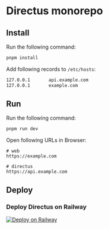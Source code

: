 # Directus monorepo
## Install

Run the following command:

```sh
pnpm install
```

Add following records to `/etc/hosts`:
```sh
127.0.0.1       api.example.com
127.0.0.1       example.com
```

## Run

Run the following command:

```sh
pnpm run dev
```

Open following URLs in Browser:
```
# web
https://example.com 

# directus
https://api.example.com
```

## Deploy

### Deploy Directus on Railway
[![Deploy on Railway](https://railway.app/button.svg)](https://railway.app/template/HsWbQ6?referralCode=KXoQwn)

